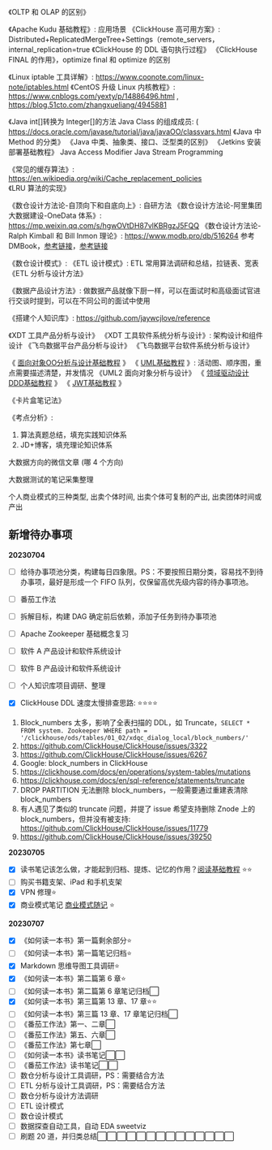 《OLTP 和 OLAP 的区别》

《Apache Kudu 基础教程》: 应用场景
《ClickHouse 高可用方案》: Distributed+ReplicatedMergeTree+Settings（remote_servers，internal_replication=true
《ClickHouse 的 DDL 语句执行过程》
《ClickHouse FINAL 的作用》，optimize final 和 optimize 的区别


《Linux iptable 工具详解》: https://www.coonote.com/linux-note/iptables.html
《CentOS 升级 Linux 内核教程》: https://www.cnblogs.com/yexty/p/14886496.html , https://blog.51cto.com/zhangxueliang/4945881


《Java int[]转换为 Integer[]的方法
Java Class 的组成成员: ( https://docs.oracle.com/javase/tutorial/java/javaOO/classvars.html
《Java 中 Method 的分类》
《Java 中类、抽象类、接口、泛型类的区别》
《Jetkins 安装部署基础教程》
Java Access Modifier
Java Stream Programming


《常见的缓存算法》: https://en.wikipedia.org/wiki/Cache_replacement_policies
《LRU 算法的实现》


《数仓设计方法论-自顶向下和自底向上》: 自研方法
《数仓设计方法论-阿里集团大数据建设-OneData 体系》: https://mp.weixin.qq.com/s/hgwOVtDH87vlKBRgzJ5FQQ
《数仓设计方法论-Ralph Kimball 和 Bill Inmon 理论》: https://www.modb.pro/db/516264
参考 DMBook，[参考链接](https://geek-docs.com/dbms/dbms-ask-answer/kimball-and-inmon.html)，[参考链接](https://blog.csdn.net/panfelix/article/details/105019907)

《数仓设计模式》:
《ETL 设计模式》: ETL 常用算法调研和总结，拉链表、宽表
《ETL 分析与设计方法》

《数据产品设计方法》: 做数据产品就像下厨一样，可以在面试时和高级面试官进行交谈时提到，可以在不同公司的面试中使用

《搭建个人知识库》: https://github.com/jaywcjlove/reference


《XDT 工具产品分析与设计》
《XDT 工具软件系统分析与设计》: 架构设计和组件设计
《飞鸟数据平台产品分析与设计》
《飞鸟数据平台软件系统分析与设计》


《 [面向对象OO分析与设计基础教程](work/methodology/Software-Engineering/Analysis-and-Design/Object-Oriented-Design/面向对象OO分析与设计基础教程.md) 》
《 [UML基础教程](work/methodology/Software-Engineering/UML基础教程.md) 》: 活动图、顺序图，重点需要描述清楚，并发情况
《UML2 面向对象分析与设计》
《 [领域驱动设计DDD基础教程](work/methodology/Software-Engineering/Analysis-and-Design/Domain-Driven-Design/领域驱动设计DDD基础教程.md) 》
《 [JWT基础教程](work/framework/Back-End/HTTP/JWT基础教程.md) 》


《卡片盒笔记法》

《考点分析》: 
1. 算法真题总结，填充实践知识体系
2. JD+博客，填充理论知识体系

大数据方向的微信文章 (哪 4 个方向)

大数据测试的笔记采集整理

个人商业模式的三种类型, 出卖个体时间, 出卖个体可复制的产出, 出卖团体时间或产出


## 新增待办事项

**20230704**

- [ ] 给待办事项池分类，构建每日四象限。PS：不要按照日期分类，容易找不到待办事项，最好是形成一个 FIFO 队列，仅保留高优先级内容的待办事项池。
- [ ] 番茄工作法
- [ ] 拆解目标，构建 DAG 确定前后依赖，添加子任务到待办事项池
- [ ] Apache Zookeeper 基础概念复习
- [ ] 软件 A 产品设计和软件系统设计
- [ ] 软件 B 产品设计和软件系统设计
- [ ] 个人知识库项目调研、整理


- [x] ClickHouse DDL 速度太慢排查思路: ⭐⭐⭐⭐
1. Block_numbers 太多，影响了全表扫描的 DDL，如 Truncate，`SELECT * FROM system. Zookeeper WHERE path = '/clickhouse/ods/tables/01_02/xdqc_dialog_local/block_numbers/'`
2. https://github.com/ClickHouse/ClickHouse/issues/3322
3. https://github.com/ClickHouse/ClickHouse/issues/6267
4. Google: block_numbers in ClickHouse
5. https://clickhouse.com/docs/en/operations/system-tables/mutations
6. https://clickhouse.com/docs/en/sql-reference/statements/truncate
7. DROP PARTITION 无法删除 block_numbers，一般需要通过重建表清除 block_numbers
8. 有人遇见了类似的 truncate 问题，并提了 issue 希望支持删除 Znode 上的 block_numbers，但并没有被支持: https://github.com/ClickHouse/ClickHouse/issues/11779
9. https://github.com/ClickHouse/ClickHouse/issues/39250


**20230705**
- [x] 读书笔记该怎么做，才能起到归档、提炼、记忆的作用？[阅读基础教程](learning/methodology/reading/阅读基础教程.md) ⭐⭐
- [ ] 购买书籍支架、iPad 和手机支架
- [x] VPN 修理⭐
- [x] 商业模式笔记 [商业模式随记](work/direction/creation/商业模式随记.md) ⭐

**20230707**
- [x] 《如何读一本书》第一篇剩余部分⭐
- [ ] 《如何读一本书》第一篇笔记归档⭐
- [x] Markdown 思维导图工具调研⭐
- [x] 《如何读一本书》第二篇第 6 章⭐
- [ ] 《如何读一本书》第二篇第 6 章笔记归档⬜
- [x] 《如何读一本书》第三篇第 13 章、17 章⭐⭐
- [ ] 《如何读一本书》第三篇 13 章、17 章笔记归档⬜
- [ ] 《番茄工作法》第一、二章⬜
- [ ] 《番茄工作法》第五、六章⬜
- [ ] 《番茄工作法》第七章⬜
- [ ] 《如何读一本书》读书笔记⬜⬜
- [ ] 《番茄工作法》读书笔记⬜⬜
- [ ] 数仓分析与设计工具调研，PS：需要结合方法
- [ ] ETL 分析与设计工具调研，PS：需要结合方法
- [ ] 数仓分析与设计方法调研
- [ ] ETL 设计模式
- [ ] 数仓设计模式
- [ ] 数据探查自动工具，自动 EDA sweetviz
- [ ] 刷题 20 道，并归类总结⬜⬜⬜⬜⬜⬜⬜⬜⬜⬜⬜⬜⬜⬜